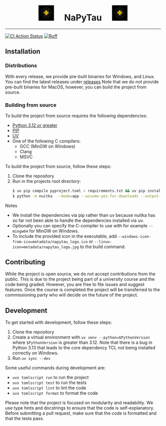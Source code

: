 #  <center> <img src="./metadata/napytau_logo.jpg" width="50" />  &nbsp; &nbsp; NaPyTau &nbsp; &nbsp; <img src="./metadata/napytau_logo.jpg" width="50" />  </center> 

----
[![CI Action Status](https://github.com/BP-TPSE-Projektgruppe-80/NaPyTau/workflows/ci/badge.svg)](https://github.com/BP-TPSE-Projektgruppe-80/NaPyTau/actions)
[![Ruff](https://img.shields.io/endpoint?url=https://raw.githubusercontent.com/astral-sh/ruff/main/assets/badge/v2.json)](https://github.com/astral-sh/ruff)

<!-- TODO: add introduction section, explaining the software and showing its functionality -->

## Installation

### Distributions

With every release, we provide pre-built binaries for Windows, and Linux. You can find the latest releases under [releases](https://github.com/BP-TPSE-Projektgruppe-80/NaPyTau/releases)
Note that we do not provide pre-built binaries for MacOS, however, you can build the project from source.

### Building from source

To build the project from source requires the following dependencies:

- [Python 3.12 or greater](https://www.python.org/downloads/)
- [PIP](https://pypi.org/project/pip/#description)
- [UV](https://docs.astral.sh/uv/getting-started/installation/)
- One of the following C compilers:
  - GCC (MinGW on Windows)
  - Clang
  - MSVC

To build the project from source, follow these steps:

1. Clone the repository
2. Run in the projects root directory:
    ```bash
    $ uv pip compile pyproject.toml > requirements.txt && uv pip install --system -r requirements.txt
    $ python -m nuitka  --mode=app --assume-yes-for-downloads --output-dir=build --script-name=napytau/main.py --enable-plugins=tk-inter
    ```
Notes
 - We install the dependencies via pip rather than uv because nuitka has so far not been able to handle the dependencies installed via uv.
 - Optionally you can specify the C-compiler to use with for example `--mingw64` for MinGW on Windows.
 - To include the provided icon in the executable, add `--windows-icon-from-ico=metadata/napytau_logo.ico` or `--linux-icon=metadata/napytau_logo.jpg` to the build command.
   
## Contributing

While the project is open source, we do not accept contributions from the public.
This is due to the project being part of a university course and the code being graded.
However, you are free to file issues and suggest features. Once the course is completed
the project will be transferred to the commissioning party who will decide on the future of the project.

## Development

To get started with development, follow these steps:

1. Clone the repository
2. Create a virtual environment with `uv venv --python=$PythonVersion` where `$PythonVersion` is greater than 3.12. Note that there is a bug in Python 3.13 that leads to the core dependency TCL not being installed correctly on Windows.
3. Run `uv sync --dev`

Some useful commands during development are:

- `uvx tomlscript run` to run the project
- `uvx tomlscript test` to run the tests
- `uvx tomlscript lint` to lint the code
- `uvx tomlscript format` to format the code

Please note that the project is focused on modularity and readability. We use type hints and docstrings to ensure that the code is self-explanatory.
Before submitting a pull request, make sure that the code is formatted and that the tests pass.
